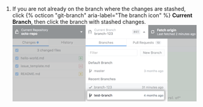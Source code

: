 1. If you are not already on the branch where the changes are stashed, click {% octicon "git-branch" aria-label="The branch icon" %} **Current Branch**, then click the branch with stashed changes. ![Lista de branches no repositório](/assets/images/help/desktop/click-branch-in-drop-down-mac.png)